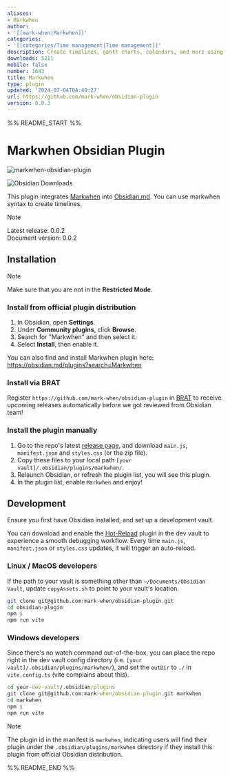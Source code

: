 ```yaml
---
aliases:
- Markwhen
author:
- '[[mark-when|Markwhen]]'
categories:
- '[[categories/Time management|Time management]]'
description: Create timelines, gantt charts, calendars, and more using markwhen.
downloads: 5211
mobile: false
number: 1643
title: Markwhen
type: plugin
updated: '2024-07-04T04:40:27'
url: https://github.com/mark-when/obsidian-plugin
version: 0.0.3
---
```


%% README_START %%

# Markwhen Obsidian Plugin

![markwhen-obsidian-plugin](https://raw.githubusercontent.com/mark-when/obsidian-plugin/HEAD/screenshot.png)

![Obsidian Downloads](https://img.shields.io/badge/dynamic/json?logo=obsidian&color=%23483699&label=downloads&query=%24%5B%22markwhen%22%5D.downloads&url=https%3A%2F%2Fraw.githubusercontent.com%2Fobsidianmd%2Fobsidian-releases%2Fmaster%2Fcommunity-plugin-stats.json)

This plugin integrates [Markwhen](https://github.com/mark-when/markwhen/) into [Obsidian.md](https://obsidian.md/). You can use markwhen syntax to create timelines.

> [!Note]  
> Latest release: 0.0.2  
> Document version: 0.0.2

## Installation

> [!Note]  
> Make sure that you are not in the **Restricted Mode**.

### Install from official plugin distribution

1. In Obsidian, open **Settings**.
2. Under **Community plugins**, click **Browse**.
3. Search for "Markwhen" and then select it.
4. Select **Install**, then enable it.

You can also find and install Markwhen plugin here: <https://obsidian.md/plugins?search=Markwhen>

### Install via BRAT

Register `https://github.com/mark-when/obsidian-plugin` in [BRAT](https://github.com/TfTHacker/obsidian42-brat) to receive upcoming releases automatically before we got reviewed from Obsidian team!

### Install the plugin manually

1. Go to the repo's latest [release page](https://github.com/mark-when/obsidian-plugin/releases/latest), and download `main.js`, `manifest.json` and `styles.css` (or the zip file).
2. Copy these files to your local path `[your vault]/.obsidian/plugins/markwhen/`.
3. Relaunch Obsidian, or refresh the plugin list, you will see this plugin.
4. In the plugin list, enable `Markwhen` and enjoy!

## Development

Ensure you first have Obsidian installed, and set up a development vault.

You can download and enable the [Hot-Reload](https://github.com/pjeby/hot-reload) plugin in the dev vault to experience a smooth debugging workflow. Every time `main.js`, `manifest.json` or `styles.css` updates, it will trigger an auto-reload.

### Linux / MacOS developers

If the path to your vault is something other than `~/Documents/Obsidian Vault`, update `copyAssets.sh` to point to your vault's location.

```sh
git clone git@github.com:mark-when/obsidian-plugin.git
cd obsidian-plugin
npm i
npm run vite
```

### Windows developers

Since there's no watch command out-of-the-box, you can place the repo right in the dev vault config directory (i.e. `[your vault]/.obsidian/plugins/markwhen/`), and set the `outDir` to `./` in `vite.config.ts` (vite complains about this).

```cmd
cd your-dev-vault/.obsidian/plugins
git clone git@github.com:mark-when/obsidian-plugin.git markwhen
cd markwhen
npm i
npm run vite
```

> [!Note]
> The plugin id in the manifest is `markwhen`, indicating users will find their plugin under the `.obsidian/plugins/markwhen` directory if they install this plugin from official Obsidian distribution.


%% README_END %%